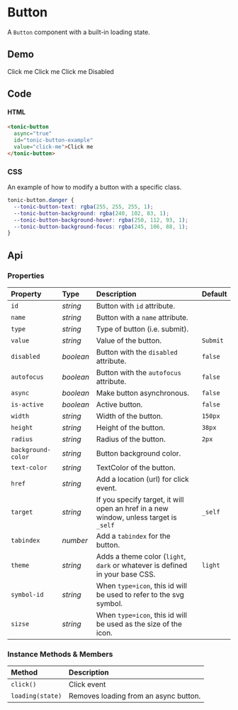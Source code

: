 # Button

A `Button` component with a built-in loading state.

## Demo

<div class="example buttons">
  <tonic-button
    async="true"
    id="tonic-button-example-1"
    class="tonic-button-example"
    value="click-me">Click me</tonic-button>
  <tonic-button
    async="true"
    class="danger tonic-button-example"
    id="tonic-button-example-2"
    value="click-me">Click me</tonic-button>
  <tonic-button
    async="true"
    class="outline tonic-button-example"
    id="tonic-button-example-3"
    value="click-me">Click me</tonic-button>
  <tonic-button
    type="icon"
    class="tonic-button-example"
    id="tonic-button-example-4"
    fill="var(--tonic-primary)"
    symbol-id="edit"
    size="22px"
    value="click-me"></tonic-button>
  <tonic-button
    class="tonic-button-example"
    disabled="true"
    value="click-me">Disabled</tonic-button>
</div>

## Code

#### HTML
```html
<tonic-button
  async="true"
  id="tonic-button-example"
  value="click-me">Click me
</tonic-button>
```

### CSS
An example of how to modify a button with a specific class.

```css
tonic-button.danger {
  --tonic-button-text: rgba(255, 255, 255, 1);
  --tonic-button-background: rgba(240, 102, 83, 1);
  --tonic-button-background-hover: rgba(250, 112, 93, 1);
  --tonic-button-background-focus: rgba(245, 106, 88, 1);
}
```

## Api

### Properties

| Property | Type | Description | Default |
| :--- | :--- | :--- | :--- |
| `id` | *string* | Button with `id` attribute. | |
| `name` | *string* | Button with a `name` attribute. | |
| `type` | *string* | Type of button (i.e. submit). | |
| `value` | *string* | Value of the button. | `Submit` |
| `disabled` | *boolean* | Button with the `disabled` attribute. | `false` |
| `autofocus` | *boolean* | Button with the `autofocus` attribute. | `false` |
| `async` | *boolean* | Make button asynchronous. | `false` |
| `is-active` | *boolean* | Active button. | `false` |
| `width` | *string* | Width of the button. | `150px` |
| `height` | *string* | Height of the button. | `38px` |
| `radius` | *string* | Radius of the button. | `2px` |
| `background-color` | *string* | Button background color. |  |
| `text-color` | *string* | TextColor of the button. |  |
| `href` | *string* | Add a location (url) for click event. | |
| `target` | *string* | If you specify target, it will open an href in a new window, unless target is `_self` | `_self` |
| `tabindex` | *number* | Add a `tabindex` for the button. | |
| `theme` | *string* | Adds a theme color (`light`, `dark` or whatever is defined in your base CSS. | `light` |
| `symbol-id` | *string* | When `type=icon`, this id will be used to refer to the svg symbol. | |
| `sizse` | *string* | When `type=icon`, this id will be used as the size of the icon. | |

### Instance Methods & Members

| Method | Description |
| :--- | :--- |
| `click()` | Click event |
| `loading(state)` | Removes loading from an async button. |
